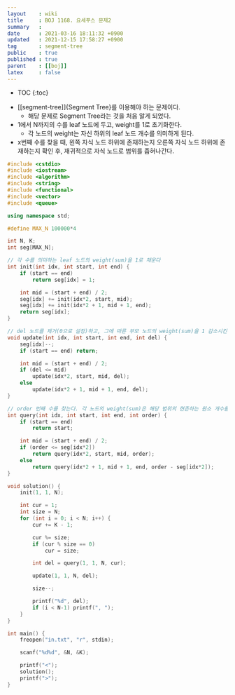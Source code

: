 ```yaml
---
layout    : wiki
title     : BOJ 1168. 요세푸스 문제2
summary   : 
date      : 2021-03-16 18:11:32 +0900
updated   : 2021-12-15 17:58:27 +0900
tag       : segment-tree
public    : true
published : true
parent    : [[boj]]
latex     : false
---
```

* TOC
{:toc}

- [[segment-tree]]{Segment Tree}를 이용해야 하는 문제이다.
	- 해당 문제로 Segment Tree라는 것을 처음 알게 되었다.
- 1에서 N까지의 수를 leaf 노드에 두고, weight를 1로 초기화한다.
	- 각 노드의 weight는 자신 하위의 leaf 노드 개수를 의미하게 된다.
- x번째 수를 찾을 때, 왼쪽 자식 노드 하위에 존재하는지 오른쪽 자식 노드 하위에 존재하는지 확인 후, 재귀적으로 자식 노드로 범위를 좁혀나간다.

```cpp linenos
#include <cstdio>
#include <iostream>
#include <algorithm>
#include <string>
#include <functional>
#include <vector>
#include <queue>

using namespace std;

#define MAX_N 100000*4

int N, K;
int seg[MAX_N];

// 각 수를 의미하는 leaf 노드의 weight(sum)을 1로 채운다
int init(int idx, int start, int end) {
	if (start == end)
		return seg[idx] = 1;

	int mid = (start + end) / 2;
	seg[idx] += init(idx*2, start, mid);
	seg[idx] += init(idx*2 + 1, mid + 1, end);
	return seg[idx];
}

// del 노드를 제거(0으로 설정)하고, 그에 따른 부모 노드의 weight(sum)을 1 감소시킨다
void update(int idx, int start, int end, int del) {
	seg[idx]--;
	if (start == end) return;

	int mid = (start + end) / 2;
	if (del <= mid)
		update(idx*2, start, mid, del);
	else
		update(idx*2 + 1, mid + 1, end, del);
}

// order 번째 수를 찾는다. 각 노드의 weight(sum)은 해당 범위의 현존하는 원소 개수를 의미한다.
int query(int idx, int start, int end, int order) {
	if (start == end)
		return start;

	int mid = (start + end) / 2;
	if (order <= seg[idx*2])
		return query(idx*2, start, mid, order);
	else
		return query(idx*2 + 1, mid + 1, end, order - seg[idx*2]);
}

void solution() {
	init(1, 1, N);

	int cur = 1;
	int size = N;
	for (int i = 0; i < N; i++) {
		cur += K - 1;

		cur %= size;
		if (cur % size == 0)
			cur = size;

		int del = query(1, 1, N, cur);

		update(1, 1, N, del);

		size--;

		printf("%d", del);
		if (i < N-1) printf(", ");
	}
}

int main() {
	freopen("in.txt", "r", stdin);

	scanf("%d%d", &N, &K);

	printf("<");
	solution();
	printf(">");
}
```
